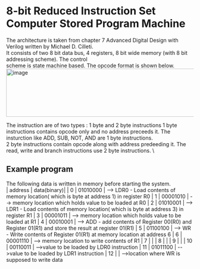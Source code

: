 # 8-bit Reduced Instruction Set Computer Stored Program Machine
The architecture is taken from chapter 7 Advanced Digital Design with Verilog written by Michael D. Cilleti.\
It consists of two 8 bit data bus, 4 registers, 8 bit wide memory (with 8 bit addressing scheme). The control\
scheme is state machine based. The opcode format is shown below.\
<img width="570" height="129" alt="image" src="https://github.com/user-attachments/assets/11a39101-11e3-42f0-b76c-d5ae91101236" />

The instruction are of two types : 1 byte and 2 byte instructions
1 byte instructions contains opcode only and no address preceeds it. The insturction like ADD, SUB, NOT, AND are 1 byte instructions. \
2 byte instructions contain opcode along with address predeeding it. The read, write and branch instructions use 2 byte instructions. \
## Example program
The following data is written in memory before starting the system.\
  | address | data(binary)|
  |  0      | 01010000    | --> LDR0 - Load contents of memory location( which is byte at address 1) in register R0
  |  1      | 00001010    | --> memory location which holds value to be loaded at R0
  |  2      | 01010001    | --> LDR1 - Load contents of memory location( which is byte at address 3) in register R1
  |  3      | 00001011    | --> memory location which holds value to be loaded at R1
  |  4      | 00010001    | --> ADD - add contents of Register 00(R0) and Register 01(R1) and store the result at register 01(R1)
  |  5      | 01100100    | --> WR - Write contents of Register 01(R1) at memory location at address 6
  |  6      | 00001110    | --> memory location to write contents of R1
  |  7      |             |
  |  8      |             |
  |  9      |             |
  |  10     | 00110011    |  -->value to be loaded by LDR0 instruction
  |  11     | 01011100    |  -->value to be loaded by LDR1 instruction
  |  12     |             |  -->location where WR is supposed to write data

